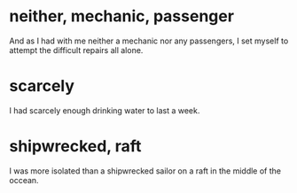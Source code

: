 # neither, mechanic, passenger
And as I had with me neither a mechanic nor any passengers, I set myself to attempt the difficult repairs all alone.

# scarcely
I had scarcely enough drinking water to last a week.

# shipwrecked, raft
I was more isolated than a shipwrecked sailor on a raft in the middle of the occean.
